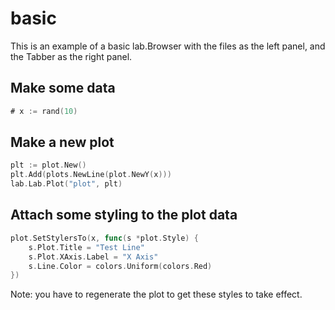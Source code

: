 # basic

This is an example of a basic lab.Browser with the files as the left panel, and the Tabber as the right panel.

## Make some data

```Go
# x := rand(10)
```

## Make a new plot

```Go
plt := plot.New()
plt.Add(plots.NewLine(plot.NewY(x)))
lab.Lab.Plot("plot", plt)
```

## Attach some styling to the plot data

```Go
plot.SetStylersTo(x, func(s *plot.Style) {
	s.Plot.Title = "Test Line"
	s.Plot.XAxis.Label = "X Axis"
	s.Line.Color = colors.Uniform(colors.Red)
})
```

Note: you have to regenerate the plot to get these styles to take effect.

